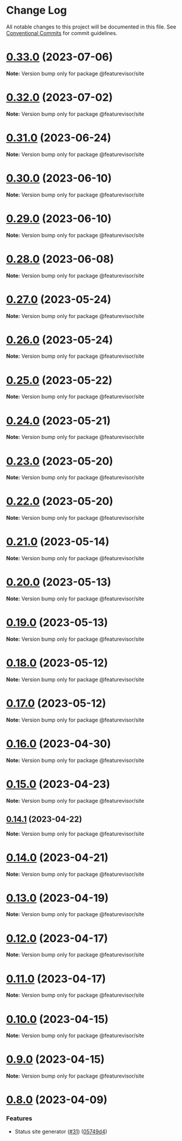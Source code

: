 # Change Log

All notable changes to this project will be documented in this file.
See [Conventional Commits](https://conventionalcommits.org) for commit guidelines.

# [0.33.0](https://github.com/fahad19/featurevisor/compare/v0.32.1...v0.33.0) (2023-07-06)

**Note:** Version bump only for package @featurevisor/site





# [0.32.0](https://github.com/fahad19/featurevisor/compare/v0.31.2...v0.32.0) (2023-07-02)

**Note:** Version bump only for package @featurevisor/site





# [0.31.0](https://github.com/fahad19/featurevisor/compare/v0.30.1...v0.31.0) (2023-06-24)

**Note:** Version bump only for package @featurevisor/site





# [0.30.0](https://github.com/fahad19/featurevisor/compare/v0.29.0...v0.30.0) (2023-06-10)

**Note:** Version bump only for package @featurevisor/site





# [0.29.0](https://github.com/fahad19/featurevisor/compare/v0.28.1...v0.29.0) (2023-06-10)

**Note:** Version bump only for package @featurevisor/site





# [0.28.0](https://github.com/fahad19/featurevisor/compare/v0.27.1...v0.28.0) (2023-06-08)

**Note:** Version bump only for package @featurevisor/site





# [0.27.0](https://github.com/fahad19/featurevisor/compare/v0.26.0...v0.27.0) (2023-05-24)

**Note:** Version bump only for package @featurevisor/site





# [0.26.0](https://github.com/fahad19/featurevisor/compare/v0.25.0...v0.26.0) (2023-05-24)

**Note:** Version bump only for package @featurevisor/site





# [0.25.0](https://github.com/fahad19/featurevisor/compare/v0.24.0...v0.25.0) (2023-05-22)

**Note:** Version bump only for package @featurevisor/site





# [0.24.0](https://github.com/fahad19/featurevisor/compare/v0.23.0...v0.24.0) (2023-05-21)

**Note:** Version bump only for package @featurevisor/site





# [0.23.0](https://github.com/fahad19/featurevisor/compare/v0.22.0...v0.23.0) (2023-05-20)

**Note:** Version bump only for package @featurevisor/site





# [0.22.0](https://github.com/fahad19/featurevisor/compare/v0.21.0...v0.22.0) (2023-05-20)

**Note:** Version bump only for package @featurevisor/site





# [0.21.0](https://github.com/fahad19/featurevisor/compare/v0.20.2...v0.21.0) (2023-05-14)

**Note:** Version bump only for package @featurevisor/site





# [0.20.0](https://github.com/fahad19/featurevisor/compare/v0.19.0...v0.20.0) (2023-05-13)

**Note:** Version bump only for package @featurevisor/site





# [0.19.0](https://github.com/fahad19/featurevisor/compare/v0.18.0...v0.19.0) (2023-05-13)

**Note:** Version bump only for package @featurevisor/site





# [0.18.0](https://github.com/fahad19/featurevisor/compare/v0.17.0...v0.18.0) (2023-05-12)

**Note:** Version bump only for package @featurevisor/site





# [0.17.0](https://github.com/fahad19/featurevisor/compare/v0.16.0...v0.17.0) (2023-05-12)

**Note:** Version bump only for package @featurevisor/site





# [0.16.0](https://github.com/fahad19/featurevisor/compare/v0.15.0...v0.16.0) (2023-04-30)

**Note:** Version bump only for package @featurevisor/site





# [0.15.0](https://github.com/fahad19/featurevisor/compare/v0.14.1...v0.15.0) (2023-04-23)

**Note:** Version bump only for package @featurevisor/site





## [0.14.1](https://github.com/fahad19/featurevisor/compare/v0.14.0...v0.14.1) (2023-04-22)

**Note:** Version bump only for package @featurevisor/site





# [0.14.0](https://github.com/fahad19/featurevisor/compare/v0.13.1...v0.14.0) (2023-04-21)

**Note:** Version bump only for package @featurevisor/site





# [0.13.0](https://github.com/fahad19/featurevisor/compare/v0.12.1...v0.13.0) (2023-04-19)

**Note:** Version bump only for package @featurevisor/site





# [0.12.0](https://github.com/fahad19/featurevisor/compare/v0.11.0...v0.12.0) (2023-04-17)

**Note:** Version bump only for package @featurevisor/site





# [0.11.0](https://github.com/fahad19/featurevisor/compare/v0.10.1...v0.11.0) (2023-04-17)

**Note:** Version bump only for package @featurevisor/site





# [0.10.0](https://github.com/fahad19/featurevisor/compare/v0.9.0...v0.10.0) (2023-04-15)

**Note:** Version bump only for package @featurevisor/site





# [0.9.0](https://github.com/fahad19/featurevisor/compare/v0.8.1...v0.9.0) (2023-04-15)

**Note:** Version bump only for package @featurevisor/site





# [0.8.0](https://github.com/fahad19/featurevisor/compare/v0.7.0...v0.8.0) (2023-04-09)


### Features

* Status site generator ([#31](https://github.com/fahad19/featurevisor/issues/31)) ([05749d4](https://github.com/fahad19/featurevisor/commit/05749d4ca2938a0ee7c7b52c7441b078d5f0dee9))
